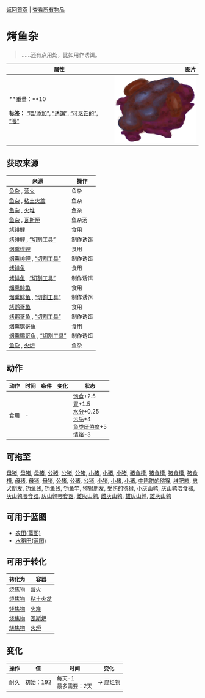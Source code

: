 [返回首页](index.md)   |  [查看所有物品](object.md)
# 烤鱼杂  
> ……还有点用处，比如用作诱饵。  
  
  属性  |   图片   
 ----  |  ----:   
 **重量：**10<br><br>**标签：**	[“喂/添加”](tag_Feed.md), [“诱饵”](tag_Bait.md), [“可烹饪的”](tag_Cookable.md), [“喂”](tag_Meat.md)  |  ![](Sprite/FishScrapsRoasted.png)   
  
## 获取来源  
来源  |  操作  
----  |  ----  
[鱼杂](FishScraps.md) , [营火](Campfire.md)  |  鱼杂  
[鱼杂](FishScraps.md) , [粘土火盆](ClayFirePit.md)  |  鱼杂  
[鱼杂](FishScraps.md) , [火堆](Fire.md)  |  鱼杂  
[鱼杂](FishScraps.md) , [瓦斯炉](GasCookerOn.md)  |  鱼杂汤  
[烤绯鲤](GoatfishCooked.md)  |  食用  
[烤绯鲤](GoatfishCooked.md) , [“切割工具”](tag_Cutter.md)  |  制作诱饵  
[烟熏绯鲤](GoatfishSmoked.md)  |  食用  
[烟熏绯鲤](GoatfishSmoked.md) , [“切割工具”](tag_Cutter.md)  |  制作诱饵  
[烤鲱鱼](HerringCooked.md)  |  食用  
[烤鲱鱼](HerringCooked.md) , [“切割工具”](tag_Cutter.md)  |  制作诱饵  
[烟熏鲱鱼](HerringSmoked.md)  |  食用  
[烟熏鲱鱼](HerringSmoked.md) , [“切割工具”](tag_Cutter.md)  |  制作诱饵  
[烤鹦哥鱼](ParrotFishCooked.md)  |  食用  
[烤鹦哥鱼](ParrotFishCooked.md) , [“切割工具”](tag_Cutter.md)  |  制作诱饵  
[烟熏鹦哥鱼](ParrotFishSmoked.md)  |  食用  
[烟熏鹦哥鱼](ParrotFishSmoked.md) , [“切割工具”](tag_Cutter.md)  |  制作诱饵  
[鱼杂](FishScraps.md) , [火炉](Stove.md)  |  鱼杂  
## 动作  
动作  |  时间  |  条件  |  变化  |  状态  
----  |  ----  |  ----  |  ----  |  ----  
食用  |  -  |    |    |  [饱食](Satiation.md)+2.5<br>[胃](Stomach.md)+1.5<br>[水分](Hydration.md)+0.25<br>[污垢](Filth.md)+4<br>[鱼类<nobr>厌倦度</nobr>](SaturationFish.md)+5<br>[情绪](Morale.md)-3  
## 可拖至  
[母猪](BoarEnclosureFemale.md), [母猪](BoarEnclosureFemale.md), [母猪](BoarEnclosureFemale.md), [公猪](BoarEnclosureMale.md), [公猪](BoarEnclosureMale.md), [公猪](BoarEnclosureMale.md), [小猪](BoarEnclosurePiglet.md), [小猪](BoarEnclosurePiglet.md), [小猪](BoarEnclosurePiglet.md), [猪食槽](BoarFeeder.md), [猪食槽](BoarFeeder.md), [猪食槽](BoarFeederEmpty.md), [猪食槽](BoarFeederEmpty.md), [母猪](BoarTiedFemale.md), [母猪](BoarTiedFemale.md), [母猪](BoarTiedFemale.md), [公猪](BoarTiedMale.md), [公猪](BoarTiedMale.md), [公猪](BoarTiedMale.md), [小猪](BoarTiedPiglet.md), [小猪](BoarTiedPiglet.md), [小猪](BoarTiedPiglet.md), [中陷阱的猕猴](CageTrapMacaque.md), [堆肥箱](CompostBin.md), [忠犬朋友](DogFriend.md), [钓鱼线](FishingLine.md), [钓鱼线](FishingLineRustic.md), [钓鱼竿](FishingRod.md), [猕猴朋友](MacaqueFriend.md), [受伤的猕猴](MacaqueWounded.md), [小灰山鹑](PartridgeChick.md), [灰山鹑喂食器](PartridgeFeeder.md), [灰山鹑喂食器](PartridgeFeeder.md), [灰山鹑喂食器](PartridgeFeederEmpty.md), [雌灰山鹑](PartridgeFemaleEnclosure.md), [雌灰山鹑](PartridgeFemaleLive.md), [雄灰山鹑](PartridgeMaleEnclosure.md), [雄灰山鹑](PartridgeMaleLive.md)  
## 可用于蓝图  
- [农田(蓝图)](Bp_CropPlot.md)  
- [水稻田(蓝图)](Bp_RicePaddy.md)  
  
  
## 可用于转化  
转化为  |  容器  
----  |  ----  
[烧焦物](CharredRemains.md)  |  [营火](Campfire.md)  
[烧焦物](CharredRemains.md)  |  [粘土火盆](ClayFirePit.md)  
[烧焦物](CharredRemains.md)  |  [火堆](Fire.md)  
[烧焦物](CharredRemains.md)  |  [瓦斯炉](GasCookerOn.md)  
[烧焦物](CharredRemains.md)  |  [火炉](Stove.md)  
## 变化  
操作  |  值  |  时间  |  变化  
----  |  ----  |  ----  |  ----  
耐久  |  初始：192  |  每天-1<br>最多需要：2天  |  → [腐烂物](RottenRemains.md)  
